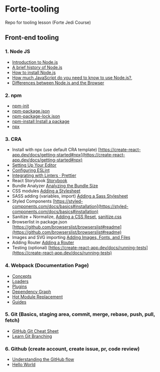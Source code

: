 # Forte-tooling
Repo for tooling lesson (Forte Jedi Course)

## Front-end tooling

### 1. Node JS
* [Introduction to Node.js](https://nodejs.dev/learn/introduction-to-nodejs)
* [A brief history of Node.js](https://nodejs.dev/learn/a-brief-history-of-nodejs)
* [How to install Node.js](https://nodejs.dev/learn/how-to-install-nodejs)
* [How much JavaScript do you need to know to use Node.js?](https://nodejs.dev/learn/how-much-javascript-do-you-need-to-know-to-use-nodejs),
* [Differences between Node.js and the Browser](https://nodejs.dev/learn/differences-between-nodejs-and-the-browser)
### 2. npm
* [npm-init](https://docs.npmjs.com/cli-commands/init.html)
* [npm-package.json](https://docs.npmjs.com/configuring-npm/package-json.html)
* [npm-package-lock.json](https://docs.npmjs.com/configuring-npm/package-lock-json.html)
* [npm-install Install a package](https://docs.npmjs.com/cli-commands/install.html)
* [npx](https://www.npmjs.com/package/npx)
### 3. CRA
  * Install with npx (use default CRA template)
[https://create-react-app.dev/docs/getting-started#npx](https://create-react-app.dev/docs/getting-started#npx)
  * [Setting Up Your Editor](https://create-react-app.dev/docs/setting-up-your-editor)
  * [Configuring ESLint](https://eslint.org/docs/user-guide/configuring)
  * [Integrating with Linters · Prettier](https://prettier.io/docs/en/integrating-with-linters.html)
  * React Storybook [Storybook](https://wix-style-react.now.sh/)
  * Bundle Analyzer [Analyzing the Bundle Size](https://create-react-app.dev/docs/analyzing-the-bundle-size)
  * CSS modules [Adding a Stylesheet](https://create-react-app.dev/docs/adding-a-stylesheet)
  * SASS adding (variables, import) [Adding a Sass Stylesheet](https://create-react-app.dev/docs/adding-a-sass-stylesheet)
  * Styled Components [https://styled-components.com/docs/basics#installation](https://styled-components.com/docs/basics#installation)
  * Sanitize + Normalize, [Adding a CSS Reset](https://create-react-app.dev/docs/adding-css-reset),
[sanitize.css](https://csstools.github.io/sanitize.css/)
  * Browserlist in package.json [https://github.com/browserslist/browserslist#readme](https://github.com/browserslist/browserslist#readme)
  * Images and SVG importing [Adding Images, Fonts, and Files](https://create-react-app.dev/docs/adding-images-fonts-and-files)
  * Adding Router [Adding a Router](https://create-react-app.dev/docs/adding-a-router)
  * Testing (optional) [https://create-react-app.dev/docs/running-tests](https://create-react-app.dev/docs/running-tests)

### 4. Webpack (Documentation Page)

* [Concepts](https://webpack.js.org/concepts/)
* [Loaders](https://webpack.js.org/concepts/loaders/)
* [Plugins](https://webpack.js.org/concepts/plugins/)
* [Dependency Graph](https://webpack.js.org/concepts/dependency-graph/)
* [Hot Module Replacement](https://webpack.js.org/concepts/hot-module-replacement/)
* [Guides](https://webpack.js.org/guides/)

### 5. Git (Basics, staging area, commit, merge, rebase, push, pull, fetch)
* [GitHub Git Cheat Sheet](https://github.github.com/training-kit/downloads/github-git-cheat-sheet/)
* [Learn Git Branching](https://learngitbranching.js.org/)
### 6. Github (create account, create issue, pr, code review)
* [Understanding the GitHub flow](https://guides.github.com/introduction/flow/)
* [Hello World](https://guides.github.com/activities/hello-world/)
